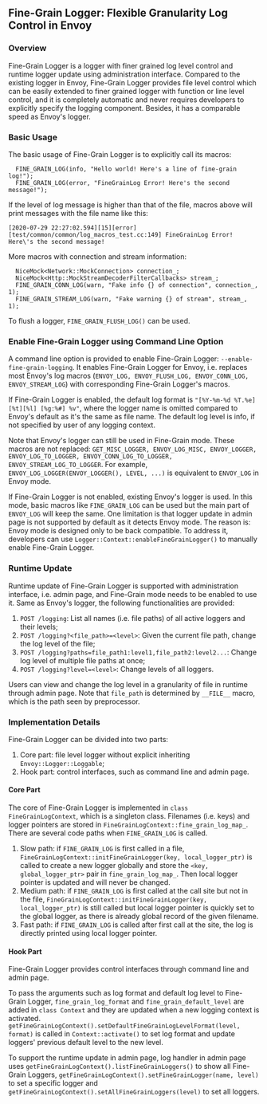 ## Fine-Grain Logger: Flexible Granularity Log Control in Envoy

### Overview
Fine-Grain Logger is a logger with finer grained log level control and runtime logger update using administration interface. Compared to the existing logger in Envoy, Fine-Grain Logger provides file level control which can be easily extended to finer grained logger with function or line level control, and it is completely automatic and never requires developers to explicitly specify the logging component. Besides, it has a comparable speed as Envoy's logger.

### Basic Usage
The basic usage of Fine-Grain Logger is to explicitly call its macros:
```
  FINE_GRAIN_LOG(info, "Hello world! Here's a line of fine-grain log!");
  FINE_GRAIN_LOG(error, "FineGrainLog Error! Here's the second message!");
```
If the level of log message is higher than that of the file, macros above will print messages with the file name like this:
```
[2020-07-29 22:27:02.594][15][error][test/common/common/log_macros_test.cc:149] FineGrainLog Error! Here\'s the second message!
```
More macros with connection and stream information:
```
  NiceMock<Network::MockConnection> connection_;
  NiceMock<Http::MockStreamDecoderFilterCallbacks> stream_;
  FINE_GRAIN_CONN_LOG(warn, "Fake info {} of connection", connection_, 1);
  FINE_GRAIN_STREAM_LOG(warn, "Fake warning {} of stream", stream_, 1);
```
To flush a logger, `FINE_GRAIN_FLUSH_LOG()` can be used.

### Enable Fine-Grain Logger using Command Line Option
A command line option is provided to enable Fine-Grain Logger: `--enable-fine-grain-logging`. It enables Fine-Grain Logger for Envoy, i.e. replaces most Envoy's log macros (`ENVOY_LOG, ENVOY_FLUSH_LOG, ENVOY_CONN_LOG, ENVOY_STREAM_LOG`) with corresponding Fine-Grain Logger's macros.

If Fine-Grain Logger is enabled, the default log format is `"[%Y-%m-%d %T.%e][%t][%l] [%g:%#] %v"`, where the logger name is omitted compared to Envoy's default as it's the same as file name. The default log level is info, if not specified by user of any logging context.

Note that Envoy's logger can still be used in Fine-Grain mode. These macros are not replaced: `GET_MISC_LOGGER, ENVOY_LOG_MISC, ENVOY_LOGGER, ENVOY_LOG_TO_LOGGER, ENVOY_CONN_LOG_TO_LOGGER, ENVOY_STREAM_LOG_TO_LOGGER`. For example, `ENVOY_LOG_LOGGER(ENVOY_LOGGER(), LEVEL, ...)` is equivalent to `ENVOY_LOG` in Envoy mode.

If Fine-Grain Logger is not enabled, existing Envoy's logger is used. In this mode, basic macros like `FINE_GRAIN_LOG` can be used but the main part of `ENVOY_LOG` will keep the same. One limitation is that logger update in admin page is not supported by default as it detects Envoy mode. The reason is: Envoy mode is designed only to be back compatible. To address it, developers can use `Logger::Context::enableFineGrainLogger()` to manually enable Fine-Grain Logger.

### Runtime Update
Runtime update of Fine-Grain Logger is supported with administration interface, i.e. admin page, and Fine-Grain mode needs to be enabled to use it. Same as Envoy's logger, the following functionalities are provided:

1. `POST /logging`: List all names (i.e. file paths) of all active loggers and their levels;
2. `POST /logging?<file_path>=<level>`: Given the current file path, change the log level of the file;
3. `POST /logging?paths=file_path1:level1,file_path2:level2...`: Change log level of multiple file paths at once;
4. `POST /logging?level=<level>`: Change levels of all loggers.

Users can view and change the log level in a granularity of file in runtime through admin page. Note that `file_path` is determined by `__FILE__` macro, which is the path seen by preprocessor.

### Implementation Details
Fine-Grain Logger can be divided into two parts:
1. Core part: file level logger without explicit inheriting `Envoy::Logger::Loggable`;
2. Hook part: control interfaces, such as command line and admin page.

#### Core Part
The core of Fine-Grain Logger is implemented in `class FineGrainLogContext`, which is a singleton class. Filenames (i.e. keys) and logger pointers are stored in `FineGrainLogContext::fine_grain_log_map_`. There are several code paths when `FINE_GRAIN_LOG` is called.

1. Slow path: if `FINE_GRAIN_LOG` is first called in a file, `FineGrainLogContext::initFineGrainLogger(key, local_logger_ptr)` is called to create a new logger globally and store the `<key, global_logger_ptr>` pair in `fine_grain_log_map_`. Then local logger pointer is updated and will never be changed.
2. Medium path: if `FINE_GRAIN_LOG` is first called at the call site but not in the file, `FineGrainLogContext::initFineGrainLogger(key, local_logger_ptr)` is still called but local logger pointer is quickly set to the global logger, as there is already global record of the given filename.
3. Fast path: if `FINE_GRAIN_LOG` is called after first call at the site, the log is directly printed using local logger pointer.

#### Hook Part
Fine-Grain Logger provides control interfaces through command line and admin page.

To pass the arguments such as log format and default log level to Fine-Grain Logger, `fine_grain_log_format` and `fine_grain_default_level` are added in `class Context` and they are updated when a new logging context is activated. `getFineGrainLogContext().setDefaultFineGrainLogLevelFormat(level, format)` is called in `Context::activate()` to set log format and update loggers' previous default level to the new level.

To support the runtime update in admin page, log handler in admin page uses `getFineGrainLogContext().listFineGrainLoggers()` to show all Fine-Grain Loggers, `getFineGrainLogContext().setFineGrainLogger(name, level)` to set a specific logger and `getFineGrainLogContext().setAllFineGrainLoggers(level)` to set all loggers.

